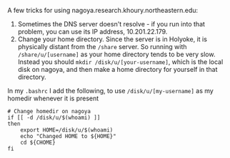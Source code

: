 A few tricks for using nagoya.research.khoury.northeastern.edu:

 1. Sometimes the DNS server doesn't resolve - if you run into that problem, you can use its IP address, 10.201.22.179.
 2. Change your home directory. Since the server is in Holyoke, it is physically distant from the `/share` server.  So running with `/share/u/[username]` as your home directory tends to be very slow.  Instead you should `mkdir /disk/u/[your-username]`, which is the local disk on nagoya, and then make a home directory for yourself in that directory.

In my `.bashrc` I add the following, to use `/disk/u/[my-username]` as my homedir whenever it is present

```
# Change homedir on nagoya
if [[ -d /disk/u/$(whoami) ]]
then
    export HOME=/disk/u/$(whoami)
    echo "Changed HOME to ${HOME}"
    cd ${CHOME}
fi
```
